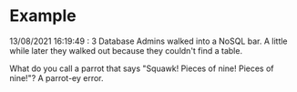 # Example

<!-- replace-with-date starts -->
13/08/2021 16:19:49 : 3 Database Admins walked into a NoSQL bar. A little while later they walked out because they couldn't find a table.
<!-- replace-with-date ends -->

<!-- replace-with-joke starts -->
What do you call a parrot that says "Squawk! Pieces of nine! Pieces of nine!"? A parrot-ey error.
<!-- replace-with-joke ends -->